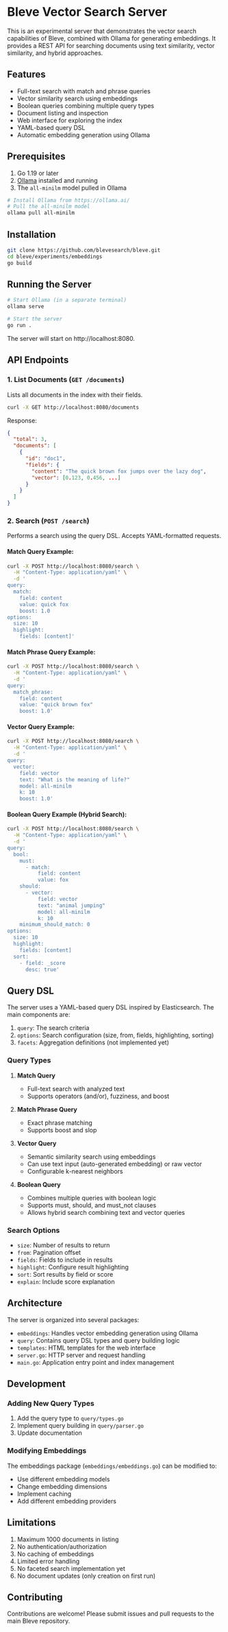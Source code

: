# Bleve Vector Search Server

This is an experimental server that demonstrates the vector search capabilities of Bleve, combined with Ollama for generating embeddings. It provides a REST API for searching documents using text similarity, vector similarity, and hybrid approaches.

## Features

- Full-text search with match and phrase queries
- Vector similarity search using embeddings
- Boolean queries combining multiple query types
- Document listing and inspection
- Web interface for exploring the index
- YAML-based query DSL
- Automatic embedding generation using Ollama

## Prerequisites

1. Go 1.19 or later
2. [Ollama](https://ollama.ai/) installed and running
3. The `all-minilm` model pulled in Ollama

```bash
# Install Ollama from https://ollama.ai/
# Pull the all-minilm model
ollama pull all-minilm
```

## Installation

```bash
git clone https://github.com/blevesearch/bleve.git
cd bleve/experiments/embeddings
go build
```

## Running the Server

```bash
# Start Ollama (in a separate terminal)
ollama serve

# Start the server
go run .
```

The server will start on http://localhost:8080.

## API Endpoints

### 1. List Documents (`GET /documents`)

Lists all documents in the index with their fields.

```bash
curl -X GET http://localhost:8080/documents
```

Response:
```json
{
  "total": 3,
  "documents": [
    {
      "id": "doc1",
      "fields": {
        "content": "The quick brown fox jumps over the lazy dog",
        "vector": [0.123, 0.456, ...]
      }
    }
  ]
}
```

### 2. Search (`POST /search`)

Performs a search using the query DSL. Accepts YAML-formatted requests.

#### Match Query Example:
```bash
curl -X POST http://localhost:8080/search \
  -H "Content-Type: application/yaml" \
  -d '
query:
  match:
    field: content
    value: quick fox
    boost: 1.0
options:
  size: 10
  highlight:
    fields: [content]'
```

#### Match Phrase Query Example:
```bash
curl -X POST http://localhost:8080/search \
  -H "Content-Type: application/yaml" \
  -d '
query:
  match_phrase:
    field: content
    value: "quick brown fox"
    boost: 1.0'
```

#### Vector Query Example:
```bash
curl -X POST http://localhost:8080/search \
  -H "Content-Type: application/yaml" \
  -d '
query:
  vector:
    field: vector
    text: "What is the meaning of life?"
    model: all-minilm
    k: 10
    boost: 1.0'
```

#### Boolean Query Example (Hybrid Search):
```bash
curl -X POST http://localhost:8080/search \
  -H "Content-Type: application/yaml" \
  -d '
query:
  bool:
    must:
      - match:
          field: content
          value: fox
    should:
      - vector:
          field: vector
          text: "animal jumping"
          model: all-minilm
          k: 10
    minimum_should_match: 0
options:
  size: 10
  highlight:
    fields: [content]
  sort:
    - field: _score
      desc: true'
```

## Query DSL

The server uses a YAML-based query DSL inspired by Elasticsearch. The main components are:

1. `query`: The search criteria
2. `options`: Search configuration (size, from, fields, highlighting, sorting)
3. `facets`: Aggregation definitions (not implemented yet)

### Query Types

1. **Match Query**
   - Full-text search with analyzed text
   - Supports operators (and/or), fuzziness, and boost

2. **Match Phrase Query**
   - Exact phrase matching
   - Supports boost and slop

3. **Vector Query**
   - Semantic similarity search using embeddings
   - Can use text input (auto-generated embedding) or raw vector
   - Configurable k-nearest neighbors

4. **Boolean Query**
   - Combines multiple queries with boolean logic
   - Supports must, should, and must_not clauses
   - Allows hybrid search combining text and vector queries

### Search Options

- `size`: Number of results to return
- `from`: Pagination offset
- `fields`: Fields to include in results
- `highlight`: Configure result highlighting
- `sort`: Sort results by field or score
- `explain`: Include score explanation

## Architecture

The server is organized into several packages:

- `embeddings`: Handles vector embedding generation using Ollama
- `query`: Contains query DSL types and query building logic
- `templates`: HTML templates for the web interface
- `server.go`: HTTP server and request handling
- `main.go`: Application entry point and index management

## Development

### Adding New Query Types

1. Add the query type to `query/types.go`
2. Implement query building in `query/parser.go`
3. Update documentation

### Modifying Embeddings

The embeddings package (`embeddings/embeddings.go`) can be modified to:
- Use different embedding models
- Change embedding dimensions
- Implement caching
- Add different embedding providers

## Limitations

1. Maximum 1000 documents in listing
2. No authentication/authorization
3. No caching of embeddings
4. Limited error handling
5. No faceted search implementation yet
6. No document updates (only creation on first run)

## Contributing

Contributions are welcome! Please submit issues and pull requests to the main Bleve repository. 